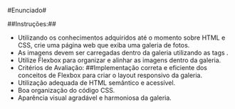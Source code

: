 #Enunciado#

##Instruções:##
* Utilizando os conhecimentos adquiridos até o momento sobre HTML e CSS, crie uma página web que exiba uma galeria de fotos.
* As imagens devem ser carregadas dentro da galeria utilizando as tags <img>.   
* Utilize Flexbox para organizar e alinhar as imagens dentro da galeria.
* Critérios de Avaliação:
##Implementação correta e eficiente dos conceitos de Flexbox para criar o layout responsivo da galeria.
* Utilização adequada de HTML semântico e acessível.
* Boa organização do código CSS.
* Aparência visual agradável e harmoniosa da galeria.
